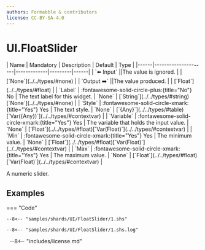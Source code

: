 ```yaml
---
authors: Formabble & contributors
license: CC-BY-SA-4.0
---
```



# UI.FloatSlider

<div class="sh-parameters" markdown="1">
| Name | Mandatory | Description | Default | Type |
|------|---------------------|-------------|---------|------|
| `⬅️ Input` ||The value is ignored. | | [`None`](../../types/#none) |
| `Output ➡️` ||The value produced. | | [`Float`](../../types/#float) |
| `Label` | :fontawesome-solid-circle-plus:{title="No"} No  | The text label for this widget. | `None` | [`String`](../../types/#string)[`None`](../../types/#none) |
| `Style` | :fontawesome-solid-circle-xmark:{title="Yes"} Yes  | The text style. | `None` | [`{Any}`](../../types/#table)[`Var({Any})`](../../types/#contextvar) |
| `Variable` | :fontawesome-solid-circle-xmark:{title="Yes"} Yes  | The variable that holds the input value. | `None` | [`Float`](../../types/#float)[`Var(Float)`](../../types/#contextvar) |
| `Min` | :fontawesome-solid-circle-xmark:{title="Yes"} Yes  | The minimum value. | `None` | [`Float`](../../types/#float)[`Var(Float)`](../../types/#contextvar) |
| `Max` | :fontawesome-solid-circle-xmark:{title="Yes"} Yes  | The maximum value. | `None` | [`Float`](../../types/#float)[`Var(Float)`](../../types/#contextvar) |

</div>

A numeric slider.

## Examples

=== "Code"

  ```x86asm linenums="1"
  --8<-- "samples/shards/UI/FloatSlider/1.shs"
  ```

  ```
  --8<-- "samples/shards/UI/FloatSlider/1.shs.log"
  ```
&nbsp;
--8<-- "includes/license.md"

